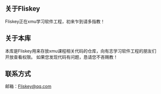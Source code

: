 ## 关于Fliskey
Fliskey正在xmu学习软件工程，初来乍到请多指教！
## 关于本库
本库是Fliskey用来存放xmu课程相关代码的仓库，向有志学习软件工程的朋友们开放查看权限。
如果您发现代码有问题，恳请您不吝赐教！
## 联系方式
邮箱：Fliskey@qq.com
